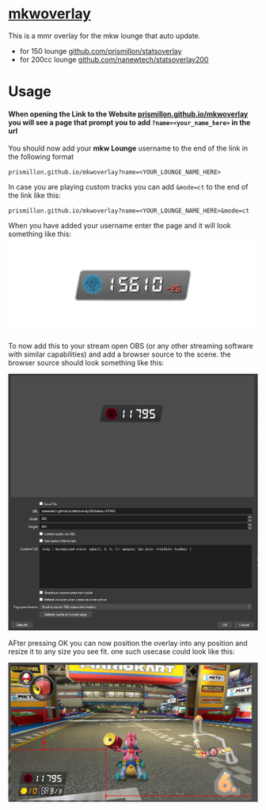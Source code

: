 # [mkwoverlay](https://prismillon.github.io/mkwoverlay/)

This is a mmr overlay for the mkw lounge that auto update.

- for 150 lounge [github.com/prismillon/statsoverlay](https://github.com/prismillon/statsoverlay)
- for 200cc lounge [github.com/nanewtech/statsoverlay200](https://github.com/nanewtech/statsoverlay200)

# Usage
#### When opening the Link to the Website [prismillon.github.io/mkwoverlay](https://prismillon.github.io/mkwoverlay) you will see a page that prompt you to add `?name=<your_name_here>` in the url

You should now add your **mkw Lounge** username to the end of the link in the following format

```
prismillon.github.io/mkwoverlay?name=<YOUR_LOUNGE_NAME_HERE>
```
In case you are playing custom tracks you can add `&mode=ct` to the end of the link like this:
```
prismillon.github.io/mkwoverlay?name=<YOUR_LOUNGE_NAME_HERE>&mode=ct
```

When you have added your username enter the page and it will look something like this:
![mmrimage](./media/tutorial_mmr.png)

To now add this to your stream open OBS (or any other streaming software with similar capabilities) and add a browser source to the scene.
the browser source should look something like this:

![browserimage](./media/tutorial_browser.png)

AFter pressing OK you can now position the overlay into any position and resize it to any size you see fit. one such usecase could look like this:

![obsimage](./media/tutorial_obs.png)
